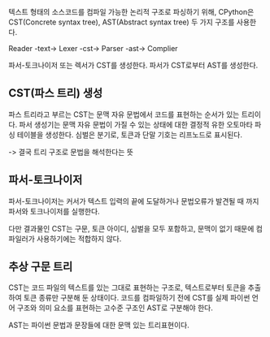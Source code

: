 텍스트 형태의 소스코드를 컴파일 가능한 논리적 구조로 파싱하기 위해, CPython은 CST(Concrete syntax tree), AST(Abstract syntax tree) 두 가지 구조를 사용한다.

Reader -text-> Lexer -cst-> Parser -ast-> Complier

파서-토크나이저 또는 렉서가 CST를 생성한다.
파서가 CST로부터 AST를 생성한다.

CST(파스 트리) 생성
-  
파스 트리라고 부르는 CST는 문맥 자유 문법에서 코드를 표현하는 순서가 있는 트리이다.
파서 생성기는 문맥 자유 문법이 가질 수 있는 상태에 대한 결정적 유한 오토마타 파싱 테이블을 생성한다.
심벌은 분기로, 토큰과 단말 기호는 리프노드로 표시된다.

-> 결국 트리 구조로 문법을 해석한다는 뜻

파서-토크나이저
- 
파서-토크나이저는 커서가 텍스트 입력의 끝에 도달하거나 문법오류가 발견될 때 까지 파서와 토크나이저를 실행한다.

다만 결과물인 CST는 구문, 토큰 아이디, 심벌을 모두 포함하고, 문맥이 없기 때문에 컴파일러가 사용하기에는 적합하지 않다.

추상 구문 트리
- 
CST는 코드 파일의 텍스트를 있는 그대로 표현하는 구조로, 텍스트로부터 토큰을 추출하여 토큰 종류만 구분해 둔 상태이다.
코드를 컴파일하기 전에 CST를 실제 파이썬 언어 구조와 의미 요소를 표현하는 고수준 구조인 AST로 구분해야 한다. 

AST는 파이썬 문법과 문장들에 대한 문맥 있는 트리표현이다.